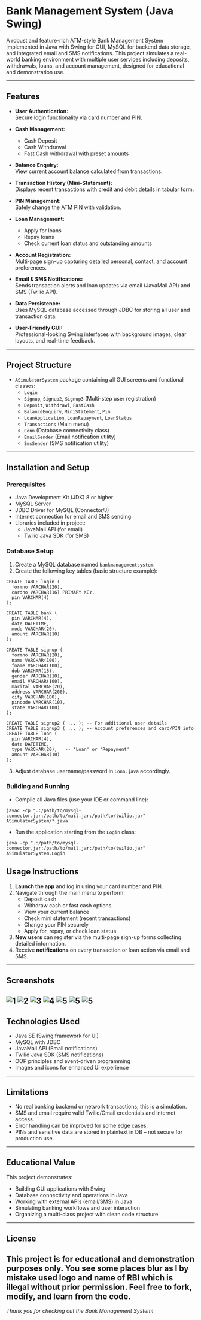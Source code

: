 # Bank Management System (Java Swing)

A robust and feature-rich ATM-style Bank Management System implemented in Java with Swing for GUI, MySQL for backend data storage, and integrated email and SMS notifications. This project simulates a real-world banking environment with multiple user services including deposits, withdrawals, loans, and account management, designed for educational and demonstration use.

---

## Features

- **User Authentication:**  
  Secure login functionality via card number and PIN.

- **Cash Management:**  
  - Cash Deposit  
  - Cash Withdrawal  
  - Fast Cash withdrawal with preset amounts

- **Balance Enquiry:**  
  View current account balance calculated from transactions.

- **Transaction History (Mini-Statement):**  
  Displays recent transactions with credit and debit details in tabular form.

- **PIN Management:**  
  Safely change the ATM PIN with validation.

- **Loan Management:**  
  - Apply for loans  
  - Repay loans  
  - Check current loan status and outstanding amounts

- **Account Registration:**  
  Multi-page sign-up capturing detailed personal, contact, and account preferences.

- **Email & SMS Notifications:**  
  Sends transaction alerts and loan updates via email (JavaMail API) and SMS (Twilio API).

- **Data Persistence:**  
  Uses MySQL database accessed through JDBC for storing all user and transaction data.

- **User-Friendly GUI:**  
  Professional-looking Swing interfaces with background images, clear layouts, and real-time feedback.

---

## Project Structure

- `ASimulatorSystem` package containing all GUI screens and functional classes:
  - `Login`  
  - `Signup`, `Signup2`, `Signup3` (Multi-step user registration)  
  - `Deposit`, `Withdrawl`, `FastCash`  
  - `BalanceEnquiry`, `MiniStatement`, `Pin`  
  - `LoanApplication`, `LoanRepayment`, `LoanStatus`  
  - `Transactions` (Main menu)  
  - `Conn` (Database connectivity class)  
  - `EmailSender` (Email notification utility)  
  - `SmsSender` (SMS notification utility)

---

## Installation and Setup

### Prerequisites

- Java Development Kit (JDK) 8 or higher
- MySQL Server
- JDBC Driver for MySQL (Connector/J)
- Internet connection for email and SMS sending
- Libraries included in project:
  - JavaMail API (for email)
  - Twilio Java SDK (for SMS)

### Database Setup

1. Create a MySQL database named `bankmanagementsystem`.
2. Create the following key tables (basic structure example):

```
CREATE TABLE login (
  formno VARCHAR(20),
  cardno VARCHAR(16) PRIMARY KEY,
  pin VARCHAR(4)
);

CREATE TABLE bank (
  pin VARCHAR(4),
  date DATETIME,
  mode VARCHAR(20),
  amount VARCHAR(10)
);

CREATE TABLE signup (
  formno VARCHAR(20),
  name VARCHAR(100),
  fname VARCHAR(100),
  dob VARCHAR(15),
  gender VARCHAR(10),
  email VARCHAR(100),
  marital VARCHAR(20),
  address VARCHAR(200),
  city VARCHAR(100),
  pincode VARCHAR(10),
  state VARCHAR(100)
);

CREATE TABLE signup2 ( ... ); -- For additional user details
CREATE TABLE signup3 ( ... ); -- Account preferences and card/PIN info
CREATE TABLE loan (
  pin VARCHAR(4),
  date DATETIME,
  type VARCHAR(20),   -- 'Loan' or 'Repayment'
  amount VARCHAR(10)
);
```

3. Adjust database username/password in `Conn.java` accordingly.

### Building and Running

- Compile all Java files (use your IDE or command line):

```
javac -cp ".:/path/to/mysql-connector.jar:/path/to/mail.jar:/path/to/twilio.jar" ASimulatorSystem/*.java
```

- Run the application starting from the `Login` class:

```
java -cp ".:/path/to/mysql-connector.jar:/path/to/mail.jar:/path/to/twilio.jar" ASimulatorSystem.Login
```


## Usage Instructions

1. **Launch the app** and log in using your card number and PIN.
2. Navigate through the main menu to perform:
   - Deposit cash
   - Withdraw cash or fast cash options
   - View your current balance
   - Check mini statement (recent transactions)
   - Change your PIN securely
   - Apply for, repay, or check loan status
3. **New users** can register via the multi-page sign-up forms collecting detailed information.
4. Receive **notifications** on every transaction or loan action via email and SMS.

---

## Screenshots
![1](/image1.png)
![2](/image2.png)
![3](/image3.png)
![4](/image4.png)
![5](/image5.png)
![5](/image6.png)
![5](/image7.png)
---

## Technologies Used

- Java SE (Swing framework for UI)
- MySQL with JDBC
- JavaMail API (Email notifications)
- Twilio Java SDK (SMS notifications)
- OOP principles and event-driven programming
- Images and icons for enhanced UI experience

---

## Limitations

- No real banking backend or network transactions; this is a simulation.
- SMS and email require valid Twilio/Gmail credentials and internet access.
- Error handling can be improved for some edge cases.
- PINs and sensitive data are stored in plaintext in DB – not secure for production use.

---

## Educational Value

This project demonstrates:

- Building GUI applications with Swing
- Database connectivity and operations in Java
- Working with external APIs (email/SMS) in Java
- Simulating banking workflows and user interaction
- Organizing a multi-class project with clean code structure

---
## License

This project is for educational and demonstration purposes only. You see some places blur as I by mistake used logo and name of RBI which is illegal without prior permission. Feel free to fork, modify, and learn from the code.
---
*Thank you for checking out the Bank Management System!*
